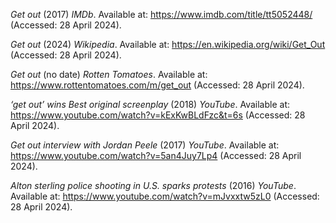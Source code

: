 _Get out_ (2017) _IMDb_. 
Available at: https://www.imdb.com/title/tt5052448/ 
(Accessed: 28 April 2024).

_Get out_ (2024) _Wikipedia_. 
Available at: https://en.wikipedia.org/wiki/Get_Out 
(Accessed: 28 April 2024).

_Get out_ (no date) _Rotten Tomatoes_.
Available at: https://www.rottentomatoes.com/m/get_out
(Accessed: 28 April 2024).

_‘get out’ wins Best original screenplay_ (2018) _YouTube_. 
Available at: https://www.youtube.com/watch?v=kExKwBLdFzc&t=6s 
(Accessed: 28 April 2024).

_Get out interview with Jordan Peele_ (2017) _YouTube_. 
Available at: https://www.youtube.com/watch?v=5an4Juy7Lp4 
(Accessed: 28 April 2024).

_‌Alton sterling police shooting in U.S. sparks protests_ (2016) _YouTube_. 
Available at: https://www.youtube.com/watch?v=mJvxxtw5zL0 
(Accessed: 28 April 2024).